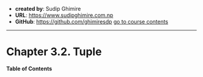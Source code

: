 - **created by**: Sudip Ghimire
- **URL**: https://www.sudipghimire.com.np
- **GitHub**: https://github.com/ghimiresdp
[go to course contents](https://github.com/ghimiresdp/python-level1/)
-----------------------

# Chapter 3.2. Tuple

**Table of Contents**
